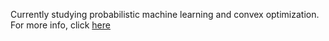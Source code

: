 Currently studying probabilistic machine learning and convex optimization. For more info, click [here](https://arnavsm.github.io)
